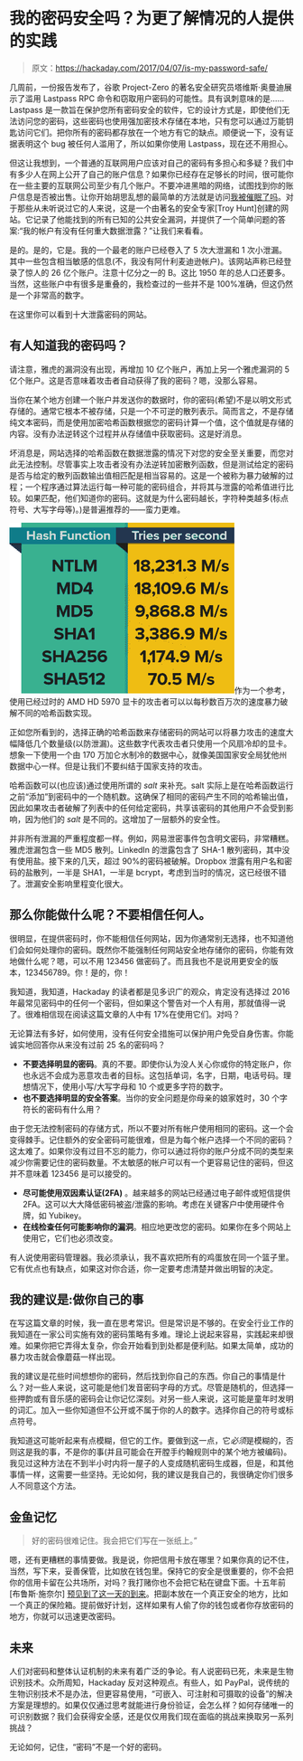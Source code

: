 # 我的密码安全吗？为更了解情况的人提供的实践

> 原文：<https://hackaday.com/2017/04/07/is-my-password-safe/>

几周前，一份报告发布了，谷歌 Project-Zero 的著名安全研究员塔维斯·奥曼迪展示了滥用 Lastpass RPC 命令和窃取用户密码的可能性。具有讽刺意味的是……Lastpass 是一款旨在保护您所有密码安全的软件，它的设计方式是，即使他们无法访问您的密码，这些密码也使用强加密技术存储在本地，只有您可以通过万能钥匙访问它们。把你所有的密码都存放在一个地方有它的缺点。顺便说一下，没有证据表明这个 bug 被任何人滥用了，所以如果你使用 Lastpass，现在还不用担心。

但这让我想到，一个普通的互联网用户应该对自己的密码有多担心和多疑？我们中有多少人在网上公开了自己的账户信息？如果你已经存在足够长的时间，很可能你在一些主要的互联网公司至少有几个账户。不要冲进黑暗的网络，试图找到你的账户信息是否被出售。让你开始胡思乱想的最简单的方法就是访问[我被催眠了吗](https://haveibeenpwned.com/)。对于那些从未听说过它的人来说，这是一个由著名的安全专家[Troy Hunt]创建的网站。它记录了他能找到的所有已知的公共安全漏洞，并提供了一个简单问题的答案:“我的帐户有没有任何重大数据泄露？”让我们来看看。

是的。是的，它是。我的一个最老的账户已经卷入了 5 次大泄漏和 1 次小泄漏。其中一些包含相当敏感的信息(不，我没有阿什利麦迪逊帐户)。该网站声称已经登录了惊人的 26 亿个账户。注意十亿分之一的 B。这比 1950 年的总人口还要多。当然，这些账户中有很多是重叠的，我检查过的一些并不是 100%准确，但这仍然是一个非常高的数字。

在这里你可以看到十大泄露密码的网站。

## 有人知道我的密码吗？

请注意，雅虎的漏洞没有出现，再增加 10 亿个账户，再加上另一个雅虎漏洞的 5 亿个账户。这是否意味着攻击者自动获得了我的密码？嗯，没那么容易。

当你在某个地方创建一个账户并发送你的数据时，你的密码(希望)不是以明文形式存储的。通常它根本不被存储，只是一个不可逆的散列表示。简而言之，不是存储纯文本密码，而是使用加密哈希函数根据您的密码计算一个值，这个值就是存储的内容。没有办法逆转这个过程并从存储值中获取密码。这是好消息。

坏消息是，网站选择的哈希函数在数据泄露的情况下对您的安全至关重要，而您对此无法控制。尽管事实上攻击者没有办法逆转加密散列函数，但是测试给定的密码是否与给定的散列函数输出值相匹配是相当容易的。这是一个被称为暴力破解的过程；一个程序通过算法运行每一种可能的密码组合，并将其与泄露的哈希值进行比较。如果匹配，他们知道你的密码。这就是为什么密码越长，字符种类越多(标点符号、大写字母等)。)是普遍推荐的——蛮力更难。

![](img/7c383a8ae08167ad4badeee711d1283d.png)作为一个参考，使用已经过时的 AMD HD 5970 显卡的攻击者可以以每秒数百万次的速度暴力破解不同的哈希函数实现。

正如您所看到的，选择正确的哈希函数来存储密码的网站可以将暴力攻击的速度大幅降低几个数量级(以防泄漏)。这些数字代表攻击者只使用一个风扇冷却的显卡。想象一下使用一个由 170 万加仑水制冷的数据中心，就像美国国家安全局犹他州数据中心一样。但是让我们不要纠结于国家支持的攻击。

哈希函数可以(也应该)通过使用所谓的 *salt* 来补充。salt 实际上是在哈希函数运行之前“添加”到密码中的一个随机数。这确保了相同的密码产生不同的哈希输出值，因此如果攻击者破解了列表中的任何给定密码，共享该密码的其他用户不会受到影响，因为他们的 *salt* 是不同的。这增加了一层额外的安全性。

并非所有泄漏的严重程度都一样。例如，网易泄密事件包含明文密码，非常糟糕。雅虎泄漏包含一些 MD5 散列。LinkedIn 的泄露包含了 SHA-1 散列密码，其中没有使用盐。接下来的几天，超过 90%的密码被破解。Dropbox 泄露有用户名和密码的盐散列，一半是 SHA1，一半是 bcrypt，考虑到当时的情况，这已经很不错了。泄漏安全影响里程变化很大。

## 那么你能做什么呢？不要相信任何人。

很明显，在提供密码时，你不能相信任何网站，因为你通常别无选择，也不知道他们会如何处理你的密码。既然你不能强制任何网站安全地存储你的密码，你能有效地做什么呢？嗯，可以不用 123456 做密码了。而且我也不是说用更安全的版本，123456789。你！是的，你！

我知道，我知道，Hackaday 的读者都是见多识广的观众，肯定没有选择过 2016 年最常见密码中的任何一个密码，但如果这个警告对一个人有用，那就值得一说了。很难相信现在阅读这篇文章的人中有 17%在使用它们。对吗？

无论算法有多好，如何使用，没有任何安全措施可以保护用户免受自身伤害。你能诚实地回答你从来没有过前 25 名的密码吗？

*   **不要选择明显的密码**。真的不要。即使你认为没人关心你或你的特定账户，你也永远不会成为恶意攻击者的目标。这包括单词，名字，日期，电话号码。理想情况下，使用小写/大写字母和 10 个或更多字符的数字。
*   **也不要选择明显的安全答案**。当你的安全问题是你母亲的娘家姓时，30 个字符长的密码有什么用？

由于您无法控制密码的存储方式，所以不要对所有帐户使用相同的密码。这一个会变得棘手。记住额外的安全密码可能很难，但是为每个帐户选择一个不同的密码？这太难了。如果你没有过目不忘的能力，你可以通过将你的账户分成不同的类型来减少你需要记住的密码数量。不太敏感的帐户可以有一个更容易记住的密码，但这并不意味着 123456 是可以接受的。

*   **尽可能使用双因素认证(2FA)** 。越来越多的网站已经通过电子邮件或短信提供 2FA。这可以大大降低密码被盗/泄露的影响。考虑在关键客户中使用硬件令牌，如 Yubikey。
*   **在线检查任何可能影响你的漏洞**。相应地更改您的密码。如果你在多个网站上使用它，它们也必须改变。

有人说使用密码管理器。我必须承认，我不喜欢把所有的鸡蛋放在同一个篮子里。它有优点也有缺点，如果这对你合适，你一定要考虑清楚并做出明智的决定。

## 我的建议是:做你自己的事

在写这篇文章的时候，我一直在思考常识。但是常识是不够的。在安全行业工作的我知道在一家公司实施有效的密码策略有多难。理论上说起来容易，实践起来却很难。如果你把它弄得太复杂，你会开始看到到处都是便利贴。如果太简单，成功的暴力攻击就会像蘑菇一样出现。

我的建议是花些时间想想你的密码，然后找到你自己的东西。你自己的事情是什么？对一些人来说，这可能是他们发音密码字母的方式。尽管是随机的，但选择一些押韵或有音乐感的密码会让你记忆深刻。对另一些人来说，这可能是童年时发明的词汇。加入一些你知道但不公开或不属于你的人的数字。选择你自己的符号或标点符号。

我知道这可能听起来有点模糊，但它的工作。要做到这一点，它*必须*是模糊的，否则这是我的事，不是你的事(并且可能会在开膛手约翰规则中的某个地方被编码)。我见过这种方法在不到半小时内将一屋子的人变成随机密码生成器，但是，和其他事情一样，这需要一些坚持。无论如何，我的建议是我自己的，我很确定你们很多人不同意这个方法。

## **金鱼记忆**

> 好的密码很难记住。我会把它们写在一张纸上。”

嗯，还有更糟糕的事情要做。我是说，你把信用卡放在哪里？如果你真的记不住，当然，写下来，妥善保管，比如放在钱包里。保持它的安全是很重要的，你不会把你的信用卡留在公共场所，对吗？我打赌你也不会把它粘在键盘下面。十五年前[布鲁斯·施奈尔] [预见到了这一天的到来](https://www.schneier.com/crypto-gram/archives/2001/0515.html#8)。把副本放在一个真正安全的地方，比如一个真正的保险箱。提前做好计划，这样如果有人偷了你的钱包或者你存放密码的地方，你就可以迅速更改密码。

## **未来**

人们对密码和整体认证机制的未来有着广泛的争论。有人说密码已死，未来是生物识别技术。众所周知，Hackaday 反对这种观点。有些人，如 PayPal，说传统的生物识别技术不是办法，但更容易使用，“可嵌入、可注射和可摄取的设备”的解决方案是理想的。如果仅仅通过思考就能进行身份验证，会怎么样？如何存储唯一的可识别数据？我们会获得安全感，还是仅仅用我们现在面临的挑战来换取另一系列挑战？

无论如何，记住，“密码”不是一个好的密码。